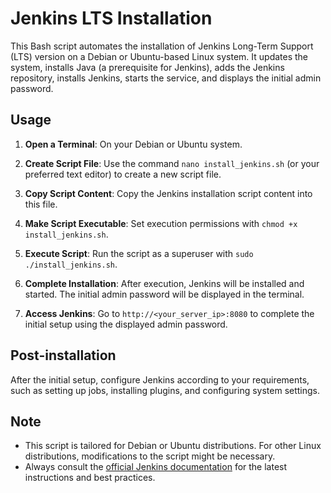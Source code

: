 # Jenkins LTS Installation

This Bash script automates the installation of Jenkins Long-Term Support (LTS) version on a Debian or Ubuntu-based Linux system. It updates the system, installs Java (a prerequisite for Jenkins), adds the Jenkins repository, installs Jenkins, starts the service, and displays the initial admin password.

## Usage

1. **Open a Terminal**: On your Debian or Ubuntu system.

2. **Create Script File**: Use the command `nano install_jenkins.sh` (or your preferred text editor) to create a new script file.

3. **Copy Script Content**: Copy the Jenkins installation script content into this file.

4. **Make Script Executable**: Set execution permissions with `chmod +x install_jenkins.sh`.

5. **Execute Script**: Run the script as a superuser with `sudo ./install_jenkins.sh`.

6. **Complete Installation**: After execution, Jenkins will be installed and started. The initial admin password will be displayed in the terminal.

7. **Access Jenkins**: Go to `http://<your_server_ip>:8080` to complete the initial setup using the displayed admin password.

## Post-installation

After the initial setup, configure Jenkins according to your requirements, such as setting up jobs, installing plugins, and configuring system settings.

## Note

- This script is tailored for Debian or Ubuntu distributions. For other Linux distributions, modifications to the script might be necessary.
- Always consult the [official Jenkins documentation](https://www.jenkins.io/doc/) for the latest instructions and best practices.
